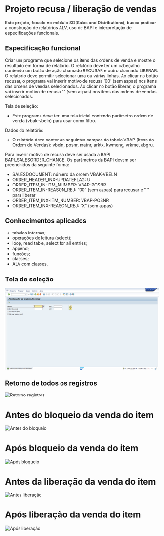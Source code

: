 # Projeto recusa / liberação de vendas
Este projeto, focado no módulo SD(Sales and Distributions), busca praticar a construção de relatórios ALV, uso de BAPI e interpretação de especificações funcionais. 

## Especificação funcional

Criar um programa que selecione os itens das ordens de venda e mostre o resultado em forma de relatório.
O relatório deve ter um cabeçalho contendo um botão de ação chamado RECUSAR e outro chamado LIBERAR.
O relatório deve permitir selecionar uma ou várias linhas.
Ao clicar no botão recusar, o programa vai inserir motivo de recusa ‘00’ (sem aspas) nos itens das ordens de vendas selecionados.
Ao clicar no botão liberar, o programa vai inserir motivo de recusa ‘ ’ (sem aspas) nos itens das ordens de vendas selecionados.

Tela de seleção:
- Este programa deve ter uma tela inicial contendo parâmetro ordem de venda (vbak-vbeln) para usar como filtro. 

Dados do relatório:
- O relatório deve conter os seguintes campos da tabela VBAP (Itens da Ordem de Vendas): vbeln, posnr, matnr, arktx, kwmeng, vrkme, abgru.

Para inserir motivo de recusa deve ser usada a BAPI BAPI_SALESORDER_CHANGE.
Os parâmetros da BAPI devem ser preenchidos da seguinte forma:
- SALESDOCUMENT: número da ordem VBAK-VBELN
- ORDER_HEADER_INX-UPDATEFLAG: U
- ORDER_ITEM_IN-ITM_NUMBER: VBAP-POSNR
- ORDER_ITEM_IN-REASON_REJ: “00” (sem aspas) para recusar e " " para liberar
- ORDER_ITEM_INX-ITM_NUMBER: VBAP-POSNR
- ORDER_ITEM_INX-REASON_REJ: “X” (sem aspas)

## Conhecimentos aplicados
- tabelas internas;
- operações de leitura (select);
- loop, read table, select for all entries;
- append;
- funções; 
- classes;
- ALV com classes.

## Tela de seleção
![Tela de seleção](https://raw.githubusercontent.com/Rafael-Ienne/alv_recusa_libera.abap/main/img/tela_selecao.png)

## Retorno de todos os registros
![Retorno registros](https://raw.githubusercontent.com/Rafael-Ienne/alv_recusa_libera.abap/main/img/retorno_todos_registros.png)

# Antes do bloqueio da venda do item
![Antes do bloqueio](https://raw.githubusercontent.com/Rafael-Ienne/alv_recusa_libera.abap/main/img/antes_bloqueio.png)

# Após bloqueio da venda do item
![Após bloqueio](https://raw.githubusercontent.com/Rafael-Ienne/alv_recusa_libera.abap/main/img/apos_recusa.png)

# Antes da liberação da venda do item
![Antes liberação](https://raw.githubusercontent.com/Rafael-Ienne/alv_recusa_libera.abap/main/img/antes_liberacao.png)

# Após liberação da venda do item
![Após liberação](https://raw.githubusercontent.com/Rafael-Ienne/alv_recusa_libera.abap/main/img/apos_liberacao.png)

